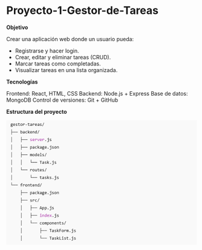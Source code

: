 # Proyecto-1-Gestor-de-Tareas

**Objetivo**

Crear una aplicación web donde un usuario pueda:  
  - Registrarse y hacer login.  
  - Crear, editar y eliminar tareas (CRUD).  
  - Marcar tareas como completadas.  
  - Visualizar tareas en una lista organizada.

**Tecnologías**

Frontend: React, HTML, CSS
Backend: Node.js + Express
Base de datos: MongoDB
Control de versiones: Git + GitHub

**Estructura del proyecto**

<img src="./imagenes/estructura.png" align="center">

